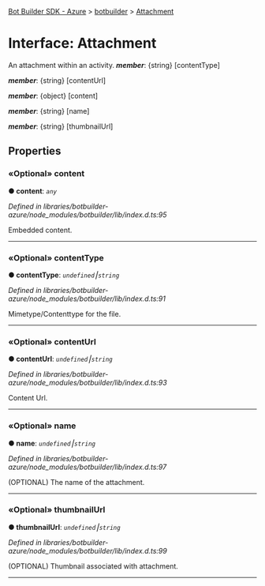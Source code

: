 [Bot Builder SDK - Azure](../README.md) > [botbuilder](../modules/botbuilder.md) > [Attachment](../interfaces/botbuilder.attachment.md)



# Interface: Attachment


An attachment within an activity.
*__member__*: {string} [contentType]

*__member__*: {string} [contentUrl]

*__member__*: {object} [content]

*__member__*: {string} [name]

*__member__*: {string} [thumbnailUrl]



## Properties
<a id="content"></a>

### «Optional» content

**●  content**:  *`any`* 

*Defined in libraries/botbuilder-azure/node_modules/botbuilder/lib/index.d.ts:95*



Embedded content.




___

<a id="contenttype"></a>

### «Optional» contentType

**●  contentType**:  *`undefined`⎮`string`* 

*Defined in libraries/botbuilder-azure/node_modules/botbuilder/lib/index.d.ts:91*



Mimetype/Contenttype for the file.




___

<a id="contenturl"></a>

### «Optional» contentUrl

**●  contentUrl**:  *`undefined`⎮`string`* 

*Defined in libraries/botbuilder-azure/node_modules/botbuilder/lib/index.d.ts:93*



Content Url.




___

<a id="name"></a>

### «Optional» name

**●  name**:  *`undefined`⎮`string`* 

*Defined in libraries/botbuilder-azure/node_modules/botbuilder/lib/index.d.ts:97*



(OPTIONAL) The name of the attachment.




___

<a id="thumbnailurl"></a>

### «Optional» thumbnailUrl

**●  thumbnailUrl**:  *`undefined`⎮`string`* 

*Defined in libraries/botbuilder-azure/node_modules/botbuilder/lib/index.d.ts:99*



(OPTIONAL) Thumbnail associated with attachment.




___


